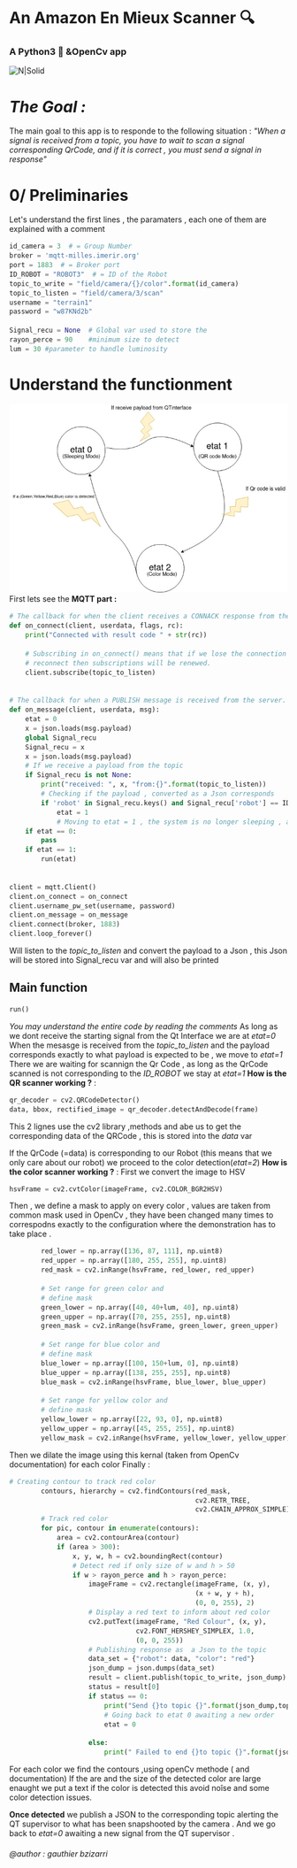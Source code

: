 # An Amazon En Mieux Scanner    🔍
### A Python3 🐍 &OpenCv app 

![N|Solid](https://encrypted-tbn0.gstatic.com/images?q=tbn:ANd9GcT3D3aBeLr69N4cnxkqpVyEFExJ6czj-RqlIw&usqp=CAU)

# *The Goal :*
The main goal to this app is to responde to the following situation : 
*"When a signal is received from a topic, you have to wait to scan a signal corresponding QrCode, and if it is correct , you must send a signal in response"*

# 0/ Preliminaries
Let's understand the first lines , the paramaters , each one of them are explained with a comment 
```python
id_camera = 3  # = Group Number
broker = 'mqtt-milles.imerir.org'
port = 1883  # = Broker port
ID_ROBOT = "ROBOT3"  # = ID of the Robot
topic_to_write = "field/camera/{}/color".format(id_camera)
topic_to_listen = "field/camera/3/scan"
username = "terrain1"
password = "w87KNd2b"

Signal_recu = None  # Global var used to store the
rayon_perce = 90    #minimum size to detect
lum = 30 #parameter to handle luminosity
```
#  Understand the functionment 
![Screenshot](etat_machine.jpg)
First lets see the **MQTT part :** 
```python
# The callback for when the client receives a CONNACK response from the server.
def on_connect(client, userdata, flags, rc):
    print("Connected with result code " + str(rc))

    # Subscribing in on_connect() means that if we lose the connection and
    # reconnect then subscriptions will be renewed.
    client.subscribe(topic_to_listen)


# The callback for when a PUBLISH message is received from the server.
def on_message(client, userdata, msg):
    etat = 0
    x = json.loads(msg.payload)
    global Signal_recu
    Signal_recu = x
    x = json.loads(msg.payload)
    # If we receive a payload from the topic
    if Signal_recu is not None:
        print("received: ", x, "from:{}".format(topic_to_listen))
        # Checking if the payload , converted as a Json corresponds
        if 'robot' in Signal_recu.keys() and Signal_recu['robot'] == ID_ROBOT:
            etat = 1
            # Moving to etat = 1 , the system is no longer sleeping , and is prepared to scan the QR Code
    if etat == 0:
        pass
    if etat == 1:
        run(etat)


client = mqtt.Client()
client.on_connect = on_connect
client.username_pw_set(username, password)
client.on_message = on_message
client.connect(broker, 1883)
client.loop_forever()
```
Will listen to the *topic_to_listen* and convert the payload to a Json , this Json will be stored into Signal_recu var and will also be printed


## **Main function**
```python
run()
```
*You may understand the entire code by reading the comments*
As long as we dont receive the starting signal from the Qt Interface we are at *etat=0* 
When the mesasge is received from the *topic_to_listen* and the payload corresponds exactly to what payload is expected to be , we move to *etat=1*
There we are waiting for scannign the Qr Code , as long as the QrCode scanned is not corresponding to the *ID_ROBOT* we stay at *etat=1*
**How is the QR scanner working ?** :
```python 
qr_decoder = cv2.QRCodeDetector()
data, bbox, rectified_image = qr_decoder.detectAndDecode(frame)
```
This 2 lignes use the cv2 library ,methods and abe us to get the corresponding data of the QRCode , this is stored into the *data* var

If the QrCode (=data) is corresponding to our Robot (this means that we only care about our robot) we proceed to the color detection(*etat=2*)
**How is the color scanner working ?** :
First we convert the image to HSV  
```python 
hsvFrame = cv2.cvtColor(imageFrame, cv2.COLOR_BGR2HSV)
```
Then , we define a mask to apply on every color , values are taken from common mask used in OpenCv , they have been changed many times to correspodns exactly to the configuration where the demonstration has to take place . 
```python
        red_lower = np.array([136, 87, 111], np.uint8)
        red_upper = np.array([180, 255, 255], np.uint8)
        red_mask = cv2.inRange(hsvFrame, red_lower, red_upper)

        # Set range for green color and
        # define mask
        green_lower = np.array([40, 40+lum, 40], np.uint8)
        green_upper = np.array([70, 255, 255], np.uint8)
        green_mask = cv2.inRange(hsvFrame, green_lower, green_upper)

        # Set range for blue color and
        # define mask
        blue_lower = np.array([100, 150+lum, 0], np.uint8)
        blue_upper = np.array([138, 255, 255], np.uint8)
        blue_mask = cv2.inRange(hsvFrame, blue_lower, blue_upper)

        # Set range for yellow color and
        # define mask
        yellow_lower = np.array([22, 93, 0], np.uint8)
        yellow_upper = np.array([45, 255, 255], np.uint8)
        yellow_mask = cv2.inRange(hsvFrame, yellow_lower, yellow_upper)
```
Then we dilate the image using this kernal (taken from OpenCv documentation) for each color
Finally : 
```python
# Creating contour to track red color
        contours, hierarchy = cv2.findContours(red_mask,
                                               cv2.RETR_TREE,
                                               cv2.CHAIN_APPROX_SIMPLE)
        # Track red color
        for pic, contour in enumerate(contours):
            area = cv2.contourArea(contour)
            if (area > 300):
                x, y, w, h = cv2.boundingRect(contour)
                # Detect red if only size of w and h > 50
                if w > rayon_perce and h > rayon_perce:
                    imageFrame = cv2.rectangle(imageFrame, (x, y),
                                               (x + w, y + h),
                                               (0, 0, 255), 2)
                    # Display a red text to inform about red color
                    cv2.putText(imageFrame, "Red Colour", (x, y),
                                cv2.FONT_HERSHEY_SIMPLEX, 1.0,
                                (0, 0, 255))
                    # Publishing response as  a Json to the topic
                    data_set = {"robot": data, "color": "red"}
                    json_dump = json.dumps(data_set)
                    result = client.publish(topic_to_write, json_dump)
                    status = result[0]
                    if status == 0:
                        print("Send {}to topic {}".format(json_dump,topic_to_write))
                        # Going back to etat 0 awaiting a new order
                        etat = 0

                    else:
                        print(" Failed to end {}to topic {}".format(json_dump,topic_to_write))
```
For each color we find the contours ,using openCv methode ( and documentation) 
If the are and the size of the detected color are large enaught we  put a text if the color is detected this avoid noîse and some color detection issues.

**Once detected** we publish a JSON to the corresponding topic alerting the QT supervisor to what has been snapshooted by the camera . And we go back to *etat=0* awaiting a new signal from the QT supervisor . 

###### *@author : gauthier bzizarri*